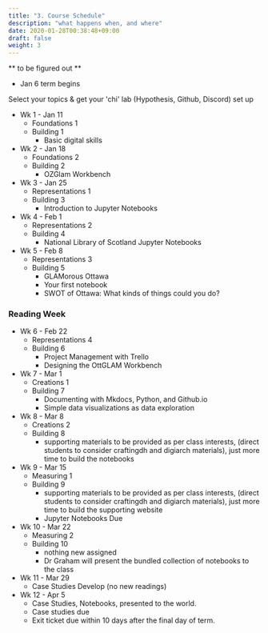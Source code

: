 ```yaml
---
title: "3. Course Schedule"
description: "what happens when, and where"
date: 2020-01-28T00:38:48+09:00
draft: false
weight: 3
---
```


** to be figured out **

+ Jan 6 term begins

Select your topics & get your 'chi' lab (Hypothesis, Github, Discord) set up

+ Wk 1 - Jan 11
	- Foundations 1
	- Building 1
		- Basic digital skills
+ Wk 2 - Jan 18
	- Foundations 2
	- Building 2
		- OZGlam Workbench
+ Wk 3 - Jan 25
	- Representations 1
	- Building 3
		- Introduction to Jupyter Notebooks
+ Wk 4 - Feb 1
	- Representations 2
	- Building 4
		- National Library of Scotland Jupyter Notebooks
+ Wk 5 - Feb 8
	- Representations 3
	- Building 5
		- GLAMorous Ottawa
		- Your first notebook
		- SWOT of Ottawa: What kinds of things could you do?

### Reading Week

+ Wk 6 - Feb 22
	- Representations 4
	- Building 6
		- Project Management with Trello
		- Designing the OttGLAM Workbench
+ Wk 7 - Mar 1
	- Creations 1
	- Building 7
		- Documenting with Mkdocs, Python, and Github.io
		- Simple data visualizations as data exploration
+ Wk 8 - Mar 8
	- Creations 2
	- Building 8
		- supporting materials to be provided as per class interests, (direct students to consider craftingdh and digiarch materials), just more time to build the notebooks
+ Wk 9 - Mar 15
	- Measuring 1
	- Building 9
		- supporting materials to be provided as per class interests, (direct students to consider craftingdh and digiarch materials), just more time to build the supporting website
		- Jupyter Notebooks Due
+ Wk 10 - Mar 22
	- Measuring 2
	- Building 10
		- nothing new assigned
		- Dr Graham will present the bundled collection of notebooks to the class
+ Wk 11 - Mar 29
	- Case Studies Develop (no new readings)
+ Wk 12 - Apr 5
	- Case Studies, Notebooks, presented to the world.
	- Case studies due
	- Exit ticket due within 10 days after the final day of term.
